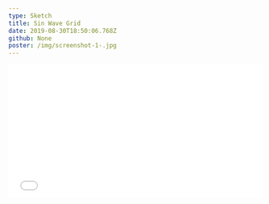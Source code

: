 ```yaml
---
type: Sketch
title: Sin Wave Grid
date: 2019-08-30T18:50:06.768Z
github: None
poster: /img/screenshot-1-.jpg
---
```

<iframe height="265" style="width: 100%;" scrolling="no" title="Sketch - Sin Wave Grid" src="//codepen.io/oajmeredith23/embed/MWgvpgb/?height=265&theme-id=light&default-tab=css,result" frameborder="no" allowtransparency="true" allowfullscreen="true">
  See the Pen <a href='https://codepen.io/oajmeredith23/pen/MWgvpgb/'>Sketch - Sin Wave Grid</a> by Oliver Meredith
  (<a href='https://codepen.io/oajmeredith23'>@oajmeredith23</a>) on <a href='https://codepen.io'>CodePen</a>.
</iframe>
